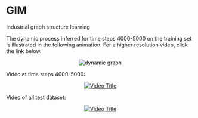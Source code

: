 # GIM
Industrial graph structure learning

The dynamic process inferred for time steps 4000-5000 on the training set is illustrated in the following animation. For a higher resolution video, click the link below.

<div style="text-align: center;">
    <img src="figures/combined_best_pred_4K_5K.gif" alt="dynamic graph" title="dynamic graph" />
</div>

Video at time steps 4000-5000:
<div style="text-align: center;">
    <a href="https://www.youtube.com/watch?v=X0Y3kXcCx-s">
        <img src="https://img.youtube.com/vi/X0Y3kXcCx-s/0.jpg" alt="Video Title" />
    </a>
</div>

Video of all test dataset:
<div style="text-align: center;">
    <a href="https://www.youtube.com/watch?v=uEMSe5ZBoYY">
        <img src="https://img.youtube.com/vi/uEMSe5ZBoYY/0.jpg" alt="Video Title" />
    </a>
</div>

